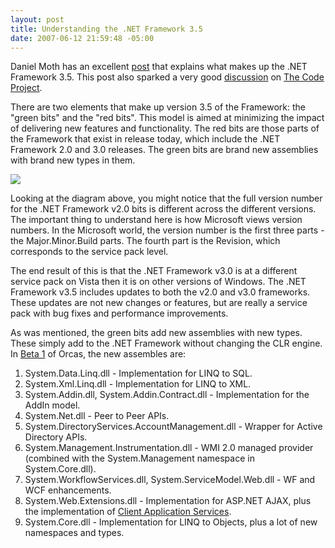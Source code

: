 ```yaml
---
layout: post
title: Understanding the .NET Framework 3.5
date: 2007-06-12 21:59:48 -05:00
---
```


Daniel Moth has an excellent [post](http://www.danielmoth.com/Blog/2007/06/net-framework-35.html) that explains what makes up the .NET Framework 3.5. This post also sparked a very good [discussion](http://www.codeproject.com/lounge.asp?select=2074979&df=100&forumid=1159&fr=766.5#xx2074979xx) on [The Code Project](http://www.codeproject.com).

There are two elements that make up version 3.5 of the Framework: the "green bits" and the "red bits". This model is aimed at minimizing the impact of delivering new features and functionality. The red bits are those parts of the Framework that exist in release today, which include the .NET Framework 2.0 and 3.0 releases. The green bits are brand new assemblies with brand new types in them.

![](http://www.danielmoth.com/Blog/fx35.png)

Looking at the diagram above, you might notice that the full version number for the .NET Framework v2.0 bits is different across the different versions. The important thing to understand here is how Microsoft views version numbers. In the Microsoft world, the version number is the first three parts - the Major.Minor.Build parts. The fourth part is the Revision, which corresponds to the service pack level.

The end result of this is that the .NET Framework v3.0 is at a different service pack on Vista then it is on other versions of Windows. The .NET Framework v3.5 includes updates to both the v2.0 and v3.0 frameworks. These updates are not new changes or features, but are really a service pack with bug fixes and performance improvements.

As was mentioned, the green bits add new assemblies with new types. These simply add to the .NET Framework without changing the CLR engine. In [Beta 1](http://www.microsoft.com/downloads/details.aspx?familyid=36b6609e-6f3d-40f4-8c7d-ad111679d8dc&displaylang=en&tm) of Orcas, the new assembles are:

1.  System.Data.Linq.dll - Implementation for LINQ to SQL.
2.  System.Xml.Linq.dll - Implementation for LINQ to XML.
3.  System.Addin.dll, System.Addin.Contract.dll - Implementation for the AddIn model.
4.  System.Net.dll - Peer to Peer APIs.
5.  System.DirectoryServices.AccountManagement.dll - Wrapper for Active Directory APIs.
6.  System.Management.Instrumentation.dll - WMI 2.0 managed provider (combined with the System.Management namespace in System.Core.dll).
7.  System.WorkflowServices.dll, System.ServiceModel.Web.dll - WF and WCF enhancements.
8.  System.Web.Extensions.dll - Implementation for ASP.NET AJAX, plus the implementation of [Client Application Services](http://www.danielmoth.com/Blog/2007/05/client-application-services-in-orcas.html).
9.  System.Core.dll - Implementation for LINQ to Objects, plus a lot of new namespaces and types.
